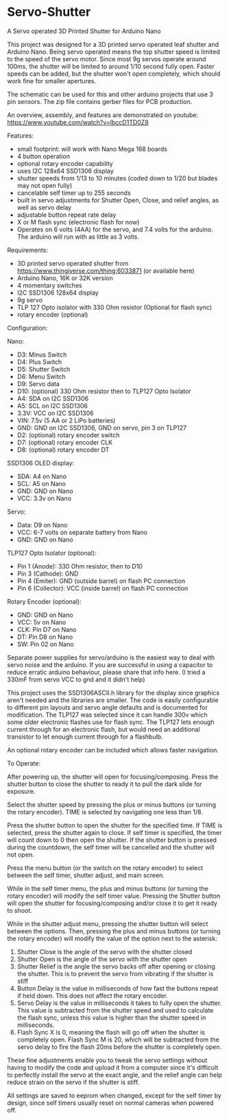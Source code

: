 # Servo-Shutter
A Servo operated 3D Printed Shutter for Arduino Nano

This project was designed for a 3D printed servo operated leaf shutter and Arduino Nano. Being servo operated means the top shutter speed is limited to the speed of the servo motor. Since most 9g servos operate around 100ms, the shutter will be limited to around 1/10 second fully open. Faster speeds can be added, but the shutter won't open completely, which should work fine for smaller apertures.

The schematic can be used for this and other arduino projects that use 3 pin sensors. The zip file contains gerber files for PCB production. 

An overview, assembly, and features are demonstrated on youtube: https://www.youtube.com/watch?v=IbccD1TD0Z8

Features: 

- small footprint: will work with Nano Mega 168 boards
- 4 button operation
- optional rotary encoder capability
- uses I2C 128x64 SSD1306 display
- shutter speeds from 1/13 to 10 minutes (coded down to 1/20 but blades may not open fully)
- cancelable self timer up to 255 seconds
- built in servo adjustments for Shutter Open, Close, and relief angles, as well as servo delay
- adjustable button repeat rate delay
- X or M flash sync (electronic flash for now)
- Operates on 6 volts (4AA) for the servo, and 7.4 volts for the arduino. The arduino will run with as little as 3 volts.

Requirements:

- 3D printed servo operated shutter from https://www.thingiverse.com/thing:6033871 (or available here)
- Arduino Nano, 16K or 32K version
- 4 momentary switches
- I2C SSD1306 128x64 display
- 9g servo 
- TLP 127 Opto isolator with 330 Ohm resistor (Optional for flash sync)
- rotary encoder (optional)

Configuration:

Nano:
- D3: Minus Switch
- D4: Plus Switch
- D5: Shutter Switch
- D6: Menu Switch
- D9: Servo data
- D10: (optional) 330 Ohm resistor then to TLP127 Opto Isolator
- A4: SDA on I2C SSD1306
- A5: SCL on I2C SSD1306
- 3.3V: VCC on I2C SSD1306
- VIN: 7.5v (5 AA or 2 LiPo batteries)
- GND: GND on I2C SSD1306, GND on servo, pin 3 on TLP127
- D2: (optional) rotary encoder switch
- D7: (optional) rotary encoder CLK
- D8: (optional) rotary encoder DT

SSD1306 OLED display:
- SDA: A4 on Nano
- SCL: A5 on Nano
- GND: GND on Nano
- VCC: 3.3v on Nano

Servo:
- Data: D9 on Nano
- VCC: 6-7 volts on separate battery from Nano
- GND: GND on Nano

TLP127 Opto Isolator (optional):
- Pin 1 (Anode): 330 Ohm resistor, then to D10
- Pin 3 (Cathode): GND
- Pin 4 (Emiter): GND (outside barrel) on flash PC connection
- Pin 6 (Collector): VCC (inside barrel) on flash PC connection

Rotary Encoder (optional):
- GND: GND on Nano
- VCC: 5v on Nano
- CLK: Pin D7 on Nano
- DT: Pin D8 on Nano
- SW: Pin 02 on Nano

Separate power supplies for servo/arduino is the easiest way to deal with servo noise and the arduino. If you are successful in using a capacitor to reduce erratic arduino behaviour, please share that info here. (I tried a 330mF from servo VCC to gnd and it didn't help)

This project uses the SSD1306ASCII.h library for the display since graphics aren't needed and the libraries are smaller. The code is easily configurable to different pin layouts and servo angle defaults and is documented for modification. The TLP127 was selected since it can handle 300v which some older electronic flashes use for flash sync. The TLP127 lets enough current through for an electronic flash, but would need an additional transistor to let enough current through for a flashbulb. 

An optional rotary encoder can be included which allows faster navigation. 

To Operate:

After powering up, the shutter will open for focusing/composing. Press the shutter button to close the shutter to ready it to pull the dark slide for exposure.

Select the shutter speed by pressing the plus or minus buttons (or turning the rotary encoder). TIME is selected by navigating one less than 1/8. 

Press the shutter button to open the shutter for the specified time. If TIME is selected, press the shutter again to close. If self timer is specified, the timer will count down to 0 then open the shutter. If the shutter button is pressed during the countdown, the self timer will be cancelled and the shutter will not open. 

Press the menu button (or the switch on the rotary encoder) to select between the self timer, shutter adjust, and main screen.

While in the self timer menu, the plus and minus buttons (or turning the rotary encoder) will modify the self timer value. Pressing the Shutter button will open the shutter for focusing/composing and/or close it to get it ready to shoot.

While in the shutter adjust menu, pressing the shutter button will select between the options. Then, pressing the plus and minus buttons (or turning the rotary encoder) will modify the value of the option next to the asterisk:
1. Shutter Close is the angle of the servo with the shutter closed
2. Shutter Open is the angle of the servo with the shutter open
3. Shutter Relief is the angle the servo backs off after opening or closing the shutter. This is to prevent the servo from vibrating if the shutter is stiff
4. Button Delay is the value in milliseconds of how fast the buttons repeat if held down. This does not affect the rotary encoder. 
5. Servo Delay is the value in milliseconds it takes to fully open the shutter. This value is subtracted from the shutter speed and used to calculate the flash sync, unless this value is higher than the shutter speed in milliseconds.   
6. Flash Sync X is 0, meaning the flash will go off when the shutter is completely open. Flash Sync M is 20, which will be subtracted from the servo delay to fire the flash 20ms before the shutter is completely open. 

These fine adjustments enable you to tweak the servo settings without having to modify the code and upload it from a computer since it's difficult to perfectly install the servo at the exact angle, and the relief angle can help reduce strain on the servo if the shutter is stiff. 

All settings are saved to eeprom when changed, except for the self timer by design, since self timers usually reset on normal cameras when powered off. 
